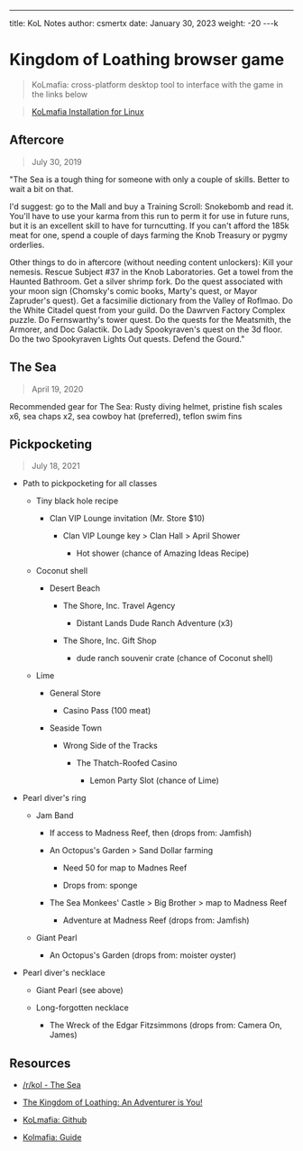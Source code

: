 ---
title: KoL Notes
author: csmertx
date: January 30, 2023
weight: -20
---k

# Kingdom of Loathing browser game

> KoLmafia: cross-platform desktop tool to interface with the game in the links below

> [KoLmafia Installation for Linux](/Linux/Code/java)

## Aftercore

> July 30, 2019

"The Sea is a tough thing for someone with only a couple of skills. Better to wait a bit on that.

I'd suggest: go to the Mall and buy a Training Scroll: Snokebomb and read it. You'll have to use your karma from this run to perm it for use in future runs, but it is an excellent skill to have for turncutting. If you can't afford the 185k meat for one, spend a couple of days farming the Knob Treasury or pygmy orderlies.

Other things to do in aftercore (without needing content unlockers): Kill your nemesis. Rescue Subject #37 in the Knob Laboratories. Get a towel from the Haunted Bathroom. Get a silver shrimp fork. Do the quest associated with your moon sign (Chomsky's comic books, Marty's quest, or Mayor Zapruder's quest). Get a facsimilie dictionary from the Valley of Roflmao. Do the White Citadel quest from your guild. Do the Dawrven Factory Complex puzzle. Do Fernswarthy's tower quest. Do the quests for the Meatsmith, the Armorer, and Doc Galactik. Do Lady Spookyraven's quest on the 3d floor. Do the two Spookyraven Lights Out quests. Defend the Gourd."

## The Sea

> April 19, 2020

Recommended gear for The Sea: Rusty diving helmet, pristine fish scales x6, sea chaps x2, sea cowboy hat (preferred), teflon swim fins

## Pickpocketing

> July 18, 2021

- Path to pickpocketing for all classes

    - Tiny black hole recipe

        - Clan VIP Lounge invitation (Mr. Store $10)

            - Clan VIP Lounge key > Clan Hall > April Shower

                - Hot shower (chance of Amazing Ideas Recipe)

    - Coconut shell

        - Desert Beach

            - The Shore, Inc. Travel Agency

                - Distant Lands Dude Ranch Adventure (x3)

            - The Shore, Inc. Gift Shop

                - dude ranch souvenir crate (chance of Coconut shell)

    - Lime

        - General Store

            - Casino Pass (100 meat)

        - Seaside Town

            - Wrong Side of the Tracks

                - The Thatch-Roofed Casino

                    - Lemon Party Slot (chance of Lime)

- Pearl diver's ring

    - Jam Band

        - If access to Madness Reef, then (drops from: Jamfish)

        - An Octopus's Garden > Sand Dollar farming

            - Need 50 for map to Madnes Reef

            - Drops from: sponge

        - The Sea Monkees' Castle > Big Brother > map to Madness Reef

            - Adventure at Madness Reef (drops from: Jamfish)

    - Giant Pearl

        - An Octopus's Garden (drops from: moister oyster)

- Pearl diver's necklace

    - Giant Pearl (see above)

    - Long-forgotten necklace

        - The Wreck of the Edgar Fitzsimmons (drops from: Camera On, James)

## Resources

- [/r/kol - The Sea](https://www.reddit.com/r/kol/comments/7p8vet/comment/dsfm59k/)

- [The Kingdom of Loathing: An Adventurer is You!](https://www.kingdomofloathing.com)

- [KoLmafia: Github](https://github.com/kolmafia/kolmafia)

- [Kolmafia: Guide](https://wiki.kolmafia.us/index.php?title=KoLmafia_Guide)